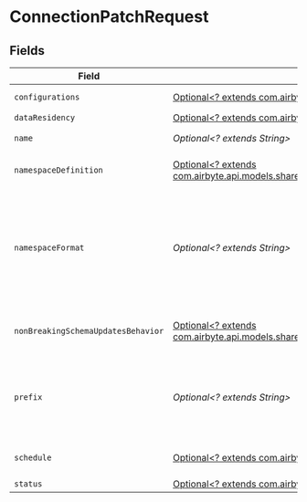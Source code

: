 # ConnectionPatchRequest


## Fields

| Field                                                                                                                                                                                        | Type                                                                                                                                                                                         | Required                                                                                                                                                                                     | Description                                                                                                                                                                                  | Example                                                                                                                                                                                      |
| -------------------------------------------------------------------------------------------------------------------------------------------------------------------------------------------- | -------------------------------------------------------------------------------------------------------------------------------------------------------------------------------------------- | -------------------------------------------------------------------------------------------------------------------------------------------------------------------------------------------- | -------------------------------------------------------------------------------------------------------------------------------------------------------------------------------------------- | -------------------------------------------------------------------------------------------------------------------------------------------------------------------------------------------- |
| `configurations`                                                                                                                                                                             | [Optional<? extends com.airbyte.api.models.shared.StreamConfigurations>](../../models/shared/StreamConfigurations.md)                                                                        | :heavy_minus_sign:                                                                                                                                                                           | A list of configured stream options for a connection.                                                                                                                                        |                                                                                                                                                                                              |
| `dataResidency`                                                                                                                                                                              | [Optional<? extends com.airbyte.api.models.shared.GeographyEnumNoDefault>](../../models/shared/GeographyEnumNoDefault.md)                                                                    | :heavy_minus_sign:                                                                                                                                                                           | N/A                                                                                                                                                                                          |                                                                                                                                                                                              |
| `name`                                                                                                                                                                                       | *Optional<? extends String>*                                                                                                                                                                 | :heavy_minus_sign:                                                                                                                                                                           | Optional name of the connection                                                                                                                                                              |                                                                                                                                                                                              |
| `namespaceDefinition`                                                                                                                                                                        | [Optional<? extends com.airbyte.api.models.shared.NamespaceDefinitionEnumNoDefault>](../../models/shared/NamespaceDefinitionEnumNoDefault.md)                                                | :heavy_minus_sign:                                                                                                                                                                           | Define the location where the data will be stored in the destination                                                                                                                         |                                                                                                                                                                                              |
| `namespaceFormat`                                                                                                                                                                            | *Optional<? extends String>*                                                                                                                                                                 | :heavy_minus_sign:                                                                                                                                                                           | Used when namespaceDefinition is 'custom_format'. If blank then behaves like namespaceDefinition = 'destination'. If "${SOURCE_NAMESPACE}" then behaves like namespaceDefinition = 'source'. | ${SOURCE_NAMESPACE}                                                                                                                                                                          |
| `nonBreakingSchemaUpdatesBehavior`                                                                                                                                                           | [Optional<? extends com.airbyte.api.models.shared.NonBreakingSchemaUpdatesBehaviorEnumNoDefault>](../../models/shared/NonBreakingSchemaUpdatesBehaviorEnumNoDefault.md)                      | :heavy_minus_sign:                                                                                                                                                                           | Set how Airbyte handles syncs when it detects a non-breaking schema change in the source                                                                                                     |                                                                                                                                                                                              |
| `prefix`                                                                                                                                                                                     | *Optional<? extends String>*                                                                                                                                                                 | :heavy_minus_sign:                                                                                                                                                                           | Prefix that will be prepended to the name of each stream when it is written to the destination (ex. “airbyte_” causes “projects” => “airbyte_projects”).                                     |                                                                                                                                                                                              |
| `schedule`                                                                                                                                                                                   | [Optional<? extends com.airbyte.api.models.shared.AirbyteApiConnectionSchedule>](../../models/shared/AirbyteApiConnectionSchedule.md)                                                        | :heavy_minus_sign:                                                                                                                                                                           | schedule for when the the connection should run, per the schedule type                                                                                                                       |                                                                                                                                                                                              |
| `status`                                                                                                                                                                                     | [Optional<? extends com.airbyte.api.models.shared.ConnectionStatusEnum>](../../models/shared/ConnectionStatusEnum.md)                                                                        | :heavy_minus_sign:                                                                                                                                                                           | N/A                                                                                                                                                                                          |                                                                                                                                                                                              |